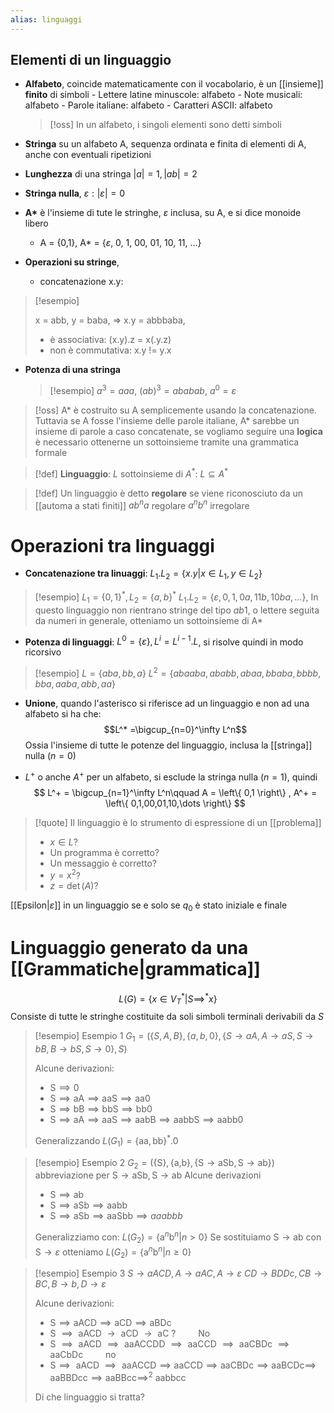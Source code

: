 ```yaml
---
alias: linguaggi
---
```


## Elementi di un linguaggio

- **Alfabeto**, coincide matematicamente con il vocabolario, è un [[insieme]] **finito** di simboli
	  - Lettere latine minuscole: alfabeto
	  - Note musicali: alfabeto
	  - Parole italiane: alfabeto
	  - Caratteri ASCII: alfabeto
	>[!oss]
	>In un alfabeto, i singoli elementi sono detti simboli


- **Stringa** su un alfabeto A, sequenza ordinata e finita di elementi di A, anche con eventuali ripetizioni
- **Lunghezza** di una stringa
  $|a|=1, |ab|=2$
- **Stringa nulla**, $\varepsilon : |\varepsilon| = 0$
- **A\*** è l'insieme di tute le stringhe, $\varepsilon$ inclusa, su A, e si dice monoide libero
  - A = {0,1}, A* = {$\varepsilon$, 0, 1, 00, 01, 10, 11, ...}
- **Operazioni su stringe**, 
	- concatenazione x.y:
>[!esempio]
>
>x = abb, y = baba, => x.y = abbbaba,
>- è associativa: (x.y).z = x(.y.z)
>- non è commutativa: x.y != y.x
>  

- **Potenza di una stringa**
  >[!esempio]
  >$a^3 = aaa$, $(ab)^3 = ababab$, $a^0 = \varepsilon$
	

>[!oss]
>A* è costruito su A semplicemente usando la concatenazione.
>Tuttavia se A fosse l'insieme delle parole italiane, A* sarebbe un insieme di parole a caso concatenate, se vogliamo seguire una **logica** è necessario ottenerne un sottoinsieme tramite una grammatica formale


>[!def]
>**Linguaggio**: $L$ sottoinsieme di $A^*$: $L \subseteq A^*$

>[!def]
>Un linguaggio è detto **regolare** se viene riconosciuto da un [[automa a stati finiti]]
>$ab^na$ regolare
>$a^nb^n$ irregolare 


# Operazioni tra linguaggi

- **Concatenazione tra linuaggi**:
$L_{1}.L_{2} = \left\{ x.y | x \in L_{1}, y \in L_{2} \right\}$

>[!esempio]
>$L_{1} = \left\{ 0,1 \right\}^*, L_{2} = \left\{ a,b \right\}^*$
>$L_{1}.L_{2} = \left\{ \varepsilon, 0,1,0a,11b,10ba, \dots \right\}$, In questo linguaggio non rientrano stringe del tipo $ab1$, o lettere seguita da numeri in generale, otteniamo un sottoinsieme di A*


- **Potenza di linguaggi**:
  $L^0 = \left\{ \varepsilon \right\}, L^i = L^{i-1}.L$, si risolve quindi in modo ricorsivo
>[!esempio]
>$L = \{aba,bb,a\}$
>$L^2 = \left\{ abaaba, ababb, abaa, bbaba, bbbb, bba, aaba, abb, aa \right\}$
- **Unione**, quando l'asterisco si riferisce ad un linguaggio e non ad una alfabeto si ha che:
$$L^* =\bigcup_{n=0}^\infty L^n$$
Ossia l'insieme di tutte le potenze del linguaggio, inclusa la [[stringa]] nulla ($n=0$)

- $L^+$ o anche $A^+$ per un alfabeto, si esclude la stringa nulla ($n=1$), quindi
  $$
L^+ = \bigcup_{n=1}^\infty L^n\qquad A = \left\{ 0,1 \right\} , A^+ = \left\{ 0,1,00,01,10,\dots \right\} 
$$

>[!quote]
 >Il linguaggio è lo strumento di espressione di un [[problema]]
>- $x \in L$?
>- Un programma è corretto?
>- Un messaggio è corretto?
>- $y = x^2$?
>- $z = \det(A)$?


[[Epsilon|$\varepsilon$]] in un linguaggio se e solo se $q_{0}$ è stato iniziale e finale


# Linguaggio generato da una [[Grammatiche|grammatica]]
$$
L(G) = \left\{ x \in V_{T}^* | S \implies^* x \right\} 
$$
Consiste di tutte le stringhe costituite da soli simboli terminali derivabili da $S$

>[!esempio] Esempio 1
>$G_{1} = (\left\{ S, A, B \right\}, \left\{ a,b,0 \right\}, \left\{ S \to aA, A \to aS, S \to bB, B \to bS, S \to 0 \right\},S)$ 
>
>Alcune derivazioni:
>- $\text{S} \implies \text{0}$
>- $\text{S} \implies \text{aA} \implies \text{aaS} \implies \text{aa0}$
>- $\text{S} \implies \text{bB} \implies \text{bbS} \implies \text{bb0}$
>- $\text{S} \implies \text{aA} \implies \text{aaS} \implies \text{aabB} \implies \text{aabbS} \implies \text{aabb0}$
>  
>Generalizzando
>$L(G_{1})= \left\{ \text{aa}, \text{bb} \right\}^*.0$


>[!esempio] Esempio 2
>$G_{2} = (\left\{ \text{S} \right\}, \left\{ \text{a,b} \right\}, \left\{ \text{S} \to \text{aSb}, \text{S} \to \text{ab} \right\})$ abbreviazione per $\text{S} \to \text{aSb},\text{S} \to \text{ab}$
>Alcune derivazioni
>- $\text{S} \implies \text{ab}$
>- $\text{S} \implies \text{aSb} \implies \text{aabb}$
>- $\text{S} \implies \text{aSb} \implies \text{aaSbb} \implies aaabbb$
>
>Generalizziamo con:
>$L(G_{2}) = \left\{ \text{a}^n\text{b}^n | n >0 \right\}$
>Se sostituiamo $\text{S} \to \text{{ab}}$ con $\text{S} \to \varepsilon$ otteniamo
>$L(G_{2}) = \left\{ \text{a}^n\text{b}^n | n \geq 0 \right\}$

>[!esempio] Esempio 3
>$S \to aACD, A \to aAC, A \to \varepsilon$
>$CD \to BDDc, CB \to BC, B \to b, D \to \varepsilon$
>
>Alcune derivazioni:
>- $\text{S} \implies \text{aACD} \implies \text{aCD} \implies \text{aBDc}$
>- $\text{ S } \implies \text{ aACD } \to \text{ aCD } \to \text{ aC }? \qquad\text{ No}$
>- $\text{ S } \implies \text{ aACD } \implies \text{ aaACCDD } \implies \text{ aaCCD } \implies \text{ aaCBDc } \implies \text{ aaCbDc } \qquad\text{no}$
>- $\text{S} \implies \text{ aACD }\implies \text{ aaACCD} \implies \text{aaCCD} \implies \text{aaCBDc} \implies \text{aaBCDc} \implies$ 
>  $\text{aaBBDcc} \implies \text{aaBBcc} \implies^2 \text{ aabbcc }$
>
>Di che linguaggio si tratta?






